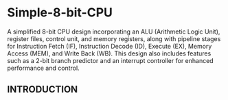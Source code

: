 # Simple-8-bit-CPU

A simplified 8-bit CPU design incorporating an ALU (Arithmetic Logic Unit), register files, control unit, and memory registers, along with pipeline stages for Instruction Fetch (IF), Instruction Decode (ID), Execute (EX), Memory Access (MEM), and Write Back (WB). This design also includes features such as a 2-bit branch predictor and an interrupt controller for enhanced performance and control.

## INTRODUCTION 
